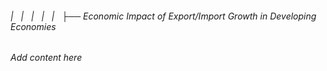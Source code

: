 ###### |   |   |   |   |   ├── Economic Impact of Export/Import Growth in Developing Economies

*Add content here*